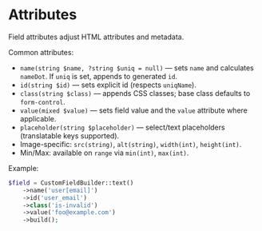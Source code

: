 # Attributes

Field attributes adjust HTML attributes and metadata.

Common attributes:
- `name(string $name, ?string $uniq = null)` — sets `name` and calculates `nameDot`. If `uniq` is set, appends to generated `id`.
- `id(string $id)` — sets explicit id (respects `uniqName`).
- `class(string $class)` — appends CSS classes; base class defaults to `form-control`.
- `value(mixed $value)` — sets field value and the `value` attribute where applicable.
- `placeholder(string $placeholder)` — select/text placeholders (translatable keys supported).
- Image-specific: `src(string)`, `alt(string)`, `width(int)`, `height(int)`.
- Min/Max: available on `range` via `min(int)`, `max(int)`.

Example:
```php
$field = CustomFieldBuilder::text()
    ->name('user[email]')
    ->id('user_email')
    ->class('is-invalid')
    ->value('foo@example.com')
    ->build();
```
